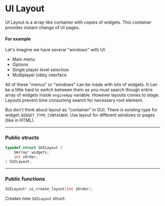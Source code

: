 # UI Layout

UI Layout is a array-like container with copies of widgets. This container provides instant change of UI pages.
#### For example 
Let's imagine we have several "windows" with UI:
- Main menu
- Options
- Single player level selection
- Multiplayer lobby interface

All of these "menus" or "windows" can be made with lots of widgets. It can be a little hard to switch between them as you must search though entire array of widgets inside ```engineApp``` variable. However layouts comes to stage. Layouts prevent time consuming search for necessary root element.

But don't think about layout as "container" in GUI. There is existing type for widget: ```WIDGET_TYPE_CONTAINER```. Use layout for different windows or pages (like in HTML).

---

### Public structs
```cpp
typedef struct SUILayout {
	SArray* widgets;
	int zOrder;
} SUILayout;
```
---

### Public functions
```cpp
SUILayout* ui_create_layout(int zOrder);
```
Creates new ```SUILayout``` struct.